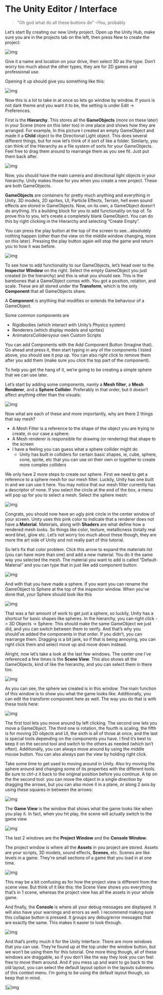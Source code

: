 # The Unity Editor / Interface

> "Oh god what do all these buttons do" 
> 	~You, probably

Let’s start By creating our new Unity project. Open up the Unity Hub, make sure you are in the projects tab on the left, then press New to create the project: 

![img](https://lh3.googleusercontent.com/dAg1149x3M_F5CbDIz0KBKodUK2LWr8OXC4ngoZ-I5HjMsUQFuuS_sURdmCC-EDR73MymxqDbe5vxRaP53wN6WhxfUCxZdnX3w5oKxRWTZUrcPKBkYjojZJHu1A1lShWWj9PSmZXj30)

Give it a name and location on your drive, then select 3D as the type. Don’t worry too much about the other types, they are for 2D games and professional use.

Opening it up should give you something like this: 

![img](https://lh4.googleusercontent.com/_BkQ601I0xOYD5LuJ6iKSh_UmWAytzAy124uouMsIjw25wpl38dKcQ17s4cTkvkUcUxCqY9g4kZeEd7f9YuGq33fVgQl7GHMiL79Iy8J6k4B_8QTqBb1pDjx6BDMeXsoZ_sQa7UNIRs)

Now this is a lot to take in at once so lets go window by window. If yours is not dark theme and you want it to be, the setting is under Edit -> Preferences.



First is the **Hierarchy**. This stores all the **GameObjects** (more on these later) in your Scene (more on this later too) in one place and shows how they are arranged. For example, In this picture I created an empty GameObject and made it a **Child** object to the Directional Light object. This does several different things, but for now let’s think of it sort of like a folder. Similarly, you can think of the Hierarchy as a file system of sorts for your GameObjects. Feel free to drag them around to rearrange them as you see fit. Just put them back after. 

![img](https://lh3.googleusercontent.com/4EunqgO96kwJoonn6E4FD04Iel4uAMg6NEODv4GYBqIB2eOntKV1EmclkCBZnYvb4FBhoYJSmP05qHu4Rk9gLM6JRW688ftLndeA4NN-gM1D4yNve-65ZHDLdTKRb05p_nXhiaBjVRk)

Now, you should have the main camera and directional light objects in your hierarchy. Unity makes those for you when you create a new project. These are both GameObjects. 

**GameObjects** are containers for pretty much anything and everything in Unity. 3D models, 2D sprites, UI, Particle Effects, Terrain, hell even sound effects are stored in GameObjects. Now, on its own, a GameObject doesn’t do anything. It’s a building block for you to add functionality on top of. To prove this to you, let’s create a completely blank GameObject. You can do this by right clicking in the Hierarchy and selecting “Create Empty”.

You can press the play button at the top of the screen to see…absolutely nothing happen (other than the view on the middle window changing, more on this later). Pressing the play button again will stop the game and return you to how it was before. 

![img](https://lh3.googleusercontent.com/_G9Dl6v87e6AIJ11G0r27m096401RJ17-qdHRSuY5iKtKg374CegyHFkWp4Dc1YyazvMCtgSCcvo2QLLCCLMKRUMiYUtqFp3PUIaXx65WBcX7CpoGkPQLTORYxJd1iQyDaz-cmtOnAc)

To see how to add functionality to our GameObjects, let’s head over to the **Inspector Window** on the right. Select the empty GameObject you just created (in the hierarchy) and this is what you should see. This is the barebones that a GameObject comes with. You got a position, rotation, and scale. These are all stored under the **Transform**, which is the only **Component** that all GameObjects share.

A **Component** is anything that modifies or extends the behaviour of a GameObject. 

Some common components are 

- Rigidbodies (which interact with Unity’s Physics system)
-  Renderers (which display models and sprites)
- AnimatorsCollidersyour own Custom Scripts

You can add Components with the Add Component Button (Imagine that). Go ahead and press it, then start typing in any of the components I listed above, you should see it pop up. You can also right click to remove them after you add them (make sure you click the top part of the component).

To help you get the hang of it, we’re going to be creating a simple sphere that we can use later.

Let’s start by adding some components, namly a **Mesh filter**, a **Mesh Renderer**, and a **Sphere Collider**. Preferably in that order, but it doesn’t affect anything other than the visuals:

![img](https://lh3.googleusercontent.com/2xAvhC3V_Lc1l2P1qTKzkdqhO_MPa82SMjjkwM78JxtGBsmhKF__zQsGHxsxf89IiFj3Jt4htI7xYI3KjB3aKcauG0Kh95lnESSZmAjNT2Fqjq7yRbH6VUFHt4Gbz8DdkNwsPEXEtp0)

Now what are each of these and more importantly, why are there 2 things that say mesh?

- A Mesh Filter is a reference to the shape of the object you are trying to create, in our case a sphere. 
- A Mesh renderer is responsible for drawing (or rendering) that shape to the screen
- I have a feeling you can guess what a sphere collider might do
  - Unity has built in colliders for certain basic shapes, ie, cube, sphere, cone, sprite, etc that you can use on their own or together to create more complex colliders

We only have 2 more steps to create our sphere. First we need to get a reference to a sphere mesh for our mesh filter. Luckily, Unity has one built in and we can use it here. You may notice that our mesh filter currently has a descriptor of none. If you select the circle at the end of the box, a menu will pop up for you to select a mesh. Select the sphere mesh:

![img](https://lh4.googleusercontent.com/qu81CWmHxzvj0y0rHxU1kMrF76_BFIIhF8-OlhoraFJyx8zehKLvKJAQ8Q6a9m6WMXSRJI7oyZa2CWf6Jaa73D0H3LiTm6hMT2dzAZbfHkMc00OU4PqKAmAu5bLWLlrh1KTVy8_LqWo)

Congrats, you should now have an ugly pink circle in the center window of your screen. Unity uses this pink color to indicate that a renderer does not have a **Material**. Materials, along with **Shaders** are what define how a rendered mesh looks. So things like color, texture, metallicness (totally real word btw), glow etc. Let’s not worry too much about these though, they are more the art side of Unity and not really part of this tutorial.

So let’s fix that color problem. Click this arrow to expand the materials list (you can have more than one) and add a new material. You do it the same way you selected the mesh. The material you want to add is called “Default-Material” and you can type that in just like add component button:

![img](https://lh6.googleusercontent.com/6Ap2xW5I-To9jAn2LLYYLGhfy87C-xMdAih0da41JdiJWEfd2ewVMMW4AQjYui2-XdMKiMdIk83hdFuL7OTgnMhuOxYEL-WxpJNes--Vo8IRWk23l5z3SIZvPtgtDKCOvnb-obfORSg)

And with that you have made a sphere. If you want you can rename the GameObject to Sphere at the top of the inspector window. When you’ve done that, your Sphere should look like this 

![img](https://lh3.googleusercontent.com/hGKWrPr17VCq8_odHrMA_9sEDOJbYEjeX3DekOJOACtoX_DUux8P9k9m03mpIKbuI2F68i8puXw07baH8mQ0G6UDf_rumpkuhE3vTXR0CciqEgvMFhQILJBe3bx4cshroLb0hzv-uhY)

That was a fair amount of work to get just a sphere, so luckily, Unity has a shortcut for basic shapes like spheres. In the hierarchy, you can right click -> 3D Objects -> Sphere. This should make the same GameObject we just did, and you can switch between them to verify. And that’s why you should’ve added the components in that order. If you didn’t, you can rearrange them. Dragging is a bit jank, so if that is being annoying, you can right click them and select move up and move down instead. 

Alright, now let’s take a look at the last few windows. The center one I’ve referenced a few times is the **Scene View**. This also shows all the GameObjects, kind of like the hierarchy, and you can select them in there too. 

![img](https://lh3.googleusercontent.com/vZRc4iGQuDyjXEO3YHSr0AVJJ-gP2oMQiWdX2mp8-eEsIHhbwa-F6-qTf0JPf8KNToxsiRI9MEwYzkwaQueDIt39PwlPkJKsHNVgWrfuWWQ6dHud2g_suF0PIGGsho0ElISN_XDw_lI)

As you can see, the sphere we created is in this window. The main function of this window is to show you what the game looks like. Additionally, you can edit the transform component here as well. 
The way you do that is with these tools here:

![img](https://lh6.googleusercontent.com/EMuKUtTz3nNGiZDfJf0nI8MGe8NLyNIC2oCDSrVmqWL5Ezt404GXeGqzDJjKKJTW6alq5C9KArnw0eW6MA0NEPYqgo1KVhAfY5azGaPFZG8WeO0Wb1Rsl4xrxu510GvzyjKiLZTyMfY)

The first tool lets you move around by left clicking. The second one lets you move a GameObject. The third one is rotation, the fourth is scaling, the fifth is for moving 2D objects and UI, the sixth is all of those at once, and the last is special tools depending on the components you have. 
I find it’s best to keep it on the second tool and switch to the others as needed (which isn’t often). Additionally, you can always move around by using the middle mouse button. You can also always pan the view by holding right click.

Take some time to get used to moving around in Unity. Also try moving the sphere around and changing some of its properties with the different tools. Be sure to ctrl-z it back to the original position before you continue. A tip on the the second tool: you can move the object in a single direction by dragging the arrows, but you can also move it in a plane, or along 2 axis by using these squares in between the arrows: 

![img](https://lh3.googleusercontent.com/vZRc4iGQuDyjXEO3YHSr0AVJJ-gP2oMQiWdX2mp8-eEsIHhbwa-F6-qTf0JPf8KNToxsiRI9MEwYzkwaQueDIt39PwlPkJKsHNVgWrfuWWQ6dHud2g_suF0PIGGsho0ElISN_XDw_lI)

The **Game View** is the window that shows what the game looks like when you play it. In fact, when you hit play, the scene will actually switch to the game view

![img](https://lh4.googleusercontent.com/WDNJImWHsWb-F7Xl7zIJhyAuo9YgSL6crnXH1zxgNJyHQBKTN3-t1pUHG9exi6wWhH-QZHFIRlo0YSVHl6NR46UrtPYlG5SJ72YtWqCNawZXzxSjY9mFcFgDrdhVvIspwWSmPZwF0Lc)

The last 2 windows are the **Project Window** and the **Console Window**.

The project window is where all the **Assets** in you project are stored. Assets are your scripts, 3D models, sound effects, **Scenes**, etc. Scenes are like levels in a game. They’re small sections of a game that you load in at one time.

![img](https://lh5.googleusercontent.com/7bb35o-O50ve3_dos7RMgOSsLbUnufUSf5n8f4xo4a1eF-O9GafCeBWMgcggfr6FCufE55Vym-ifxeLVHlgZEtHJgcGH6P52Oj0uTDyMDkxSCJtaonfO9EYuf71c7EaBKiQnR5mV0fo)

This may be a bit confusing as for how the project view is different from the scene view. But think of it like this: the Scene View shows you everything that’s in 1 scene, whereas the project view has all the assets in your whole game.

And finally, the **Console** is where all your debug messages are displayed. It will also have your warnings and errors as well. I recommend making sure this collapse button is pressed. It groups any debug/error messages that are exactly the same. This makes it easier to look through. 

![img](https://lh3.googleusercontent.com/TlT6W7C6brcy0NyjxgnFX68onznBmoFZ-4xk5u0KrFu1Yqyhp0gWZ-_rphs5wkFCMPh2XD5my6i2Lk0Vn3A2bk4sPzSPG_ZM9wsbZVJ_3EpJ6IPeieDfT26kyJigSh4WhJ0TdnDJvpM)

And that’s pretty much it for the Unity Interface. There are more windows that you can use. They’re found up at the top under the window button, but we won’t be using them for this tutorial. One more thing though, all of these windows are draggable, so if you don’t like the way they look you can feel free to move them around. And if you mess up and want to go back to the old layout, you can select the default layout option in the layouts submenu of this context menu. I’m going to be using the default layout though, so keep that in mind. 

]![img](https://lh3.googleusercontent.com/o4zWdkOA3a1ySaa5dzZAe_RvM3mNShMpgpEyzcPiEJgzcH336WsZgnTbZkTzqM1hyyRGVUzxLSXDpm8eycMFQSxXtPf5GjQ082kC6GzQhsSrr5k5LNJ6ggCujc2ZnBYw0Obw2H5taJk)
